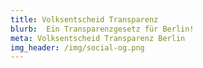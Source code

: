 ```yaml
---
title: Volksentscheid Transparenz
blurb:  Ein Transparenzgesetz für Berlin!
meta: Volksentscheid Transparenz Berlin
img_header: /img/social-og.png
---
```

